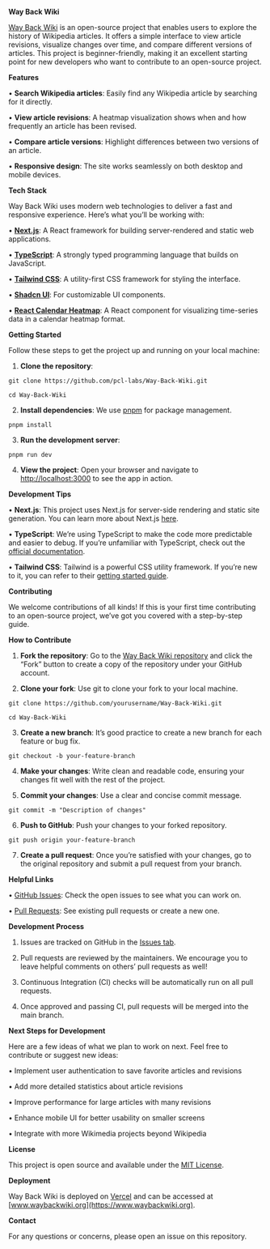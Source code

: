 
**Way Back Wiki**

  

[Way Back Wiki](https://www.waybackwiki.org) is an open-source project that enables users to explore the history of Wikipedia articles. It offers a simple interface to view article revisions, visualize changes over time, and compare different versions of articles. This project is beginner-friendly, making it an excellent starting point for new developers who want to contribute to an open-source project.

  

**Features**

  

•  **Search Wikipedia articles**: Easily find any Wikipedia article by searching for it directly.

•  **View article revisions**: A heatmap visualization shows when and how frequently an article has been revised.

•  **Compare article versions**: Highlight differences between two versions of an article.

•  **Responsive design**: The site works seamlessly on both desktop and mobile devices.

  

**Tech Stack**

  

Way Back Wiki uses modern web technologies to deliver a fast and responsive experience. Here’s what you’ll be working with:

  

•  [**Next.js**](https://nextjs.org/): A React framework for building server-rendered and static web applications.

•  [**TypeScript**](https://www.typescriptlang.org/): A strongly typed programming language that builds on JavaScript.

•  [**Tailwind CSS**](https://tailwindcss.com/): A utility-first CSS framework for styling the interface.

•  [**Shadcn UI**](https://ui.shadcn.com/): For customizable UI components.

•  [**React Calendar Heatmap**](https://github.com/kevinsqi/react-calendar-heatmap): A React component for visualizing time-series data in a calendar heatmap format.

  

**Getting Started**

  

Follow these steps to get the project up and running on your local machine:

  

1. **Clone the repository**:

  
```
git clone https://github.com/pcl-labs/Way-Back-Wiki.git

cd Way-Back-Wiki
```
  

  

2. **Install dependencies**: We use [pnpm](https://pnpm.io/) for package management.

  
```
pnpm install
```
  

  

3. **Run the development server**:

  
```
pnpm run dev
```
  

  

4. **View the project**: Open your browser and navigate to [http://localhost:3000](http://localhost:3000) to see the app in action.

  

**Development Tips**

  

•  **Next.js**: This project uses Next.js for server-side rendering and static site generation. You can learn more about Next.js [here](https://nextjs.org/docs).

•  **TypeScript**: We’re using TypeScript to make the code more predictable and easier to debug. If you’re unfamiliar with TypeScript, check out the [official documentation](https://www.typescriptlang.org/docs/).

•  **Tailwind CSS**: Tailwind is a powerful CSS utility framework. If you’re new to it, you can refer to their [getting started guide](https://tailwindcss.com/docs/installation).

  

**Contributing**

  

We welcome contributions of all kinds! If this is your first time contributing to an open-source project, we’ve got you covered with a step-by-step guide.

  

**How to Contribute**

  

1. **Fork the repository**: Go to the [Way Back Wiki repository](https://github.com/pcl-labs/Way-Back-Wiki) and click the “Fork” button to create a copy of the repository under your GitHub account.

2. **Clone your fork**: Use git to clone your fork to your local machine.

  
```
git clone https://github.com/yourusername/Way-Back-Wiki.git

cd Way-Back-Wiki
```
  

  

3. **Create a new branch**: It’s good practice to create a new branch for each feature or bug fix.

  
```
git checkout -b your-feature-branch
```
  

  

4. **Make your changes**: Write clean and readable code, ensuring your changes fit well with the rest of the project.

5. **Commit your changes**: Use a clear and concise commit message.

  
```
git commit -m "Description of changes"
```
  

  

6. **Push to GitHub**: Push your changes to your forked repository.

  
```
git push origin your-feature-branch
```
  

  

7. **Create a pull request**: Once you’re satisfied with your changes, go to the original repository and submit a pull request from your branch.

  

**Helpful Links**

  

•  [GitHub Issues](https://github.com/pcl-labs/Way-Back-Wiki/issues): Check the open issues to see what you can work on.

•  [Pull Requests](https://github.com/pcl-labs/Way-Back-Wiki/pulls): See existing pull requests or create a new one.

  

**Development Process**

  

1.  Issues are tracked on GitHub in the [Issues tab](https://github.com/pcl-labs/Way-Back-Wiki/issues).

2.  Pull requests are reviewed by the maintainers. We encourage you to leave helpful comments on others’ pull requests as well!

3.  Continuous Integration (CI) checks will be automatically run on all pull requests.

4.  Once approved and passing CI, pull requests will be merged into the main branch.

  

**Next Steps for Development**

  

Here are a few ideas of what we plan to work on next. Feel free to contribute or suggest new ideas:

  

•  Implement user authentication to save favorite articles and revisions

•  Add more detailed statistics about article revisions

•  Improve performance for large articles with many revisions

•  Enhance mobile UI for better usability on smaller screens

•  Integrate with more Wikimedia projects beyond Wikipedia

  

**License**

  

This project is open source and available under the [MIT License](https://github.com/pcl-labs/Way-Back-Wiki/blob/main/LICENSE).

  

**Deployment**

  

Way Back Wiki is deployed on [Vercel](https://vercel.com) and can be accessed at [www.waybackwiki.org](https://www.waybackwiki.org).

  

**Contact**

  

For any questions or concerns, please open an issue on this repository.

